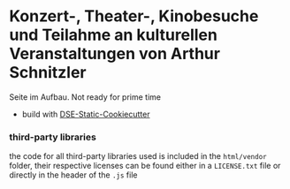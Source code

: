 # Konzert-, Theater-, Kinobesuche und Teilahme an kulturellen Veranstaltungen von Arthur Schnitzler

Seite im Aufbau. Not ready for prime time



* build with [DSE-Static-Cookiecutter](https://github.com/acdh-oeaw/dse-static-cookiecutter)

### third-party libraries

the code for all third-party libraries used is included in the `html/vendor` folder, their respective licenses can be found either in a `LICENSE.txt` file or directly in the header of the `.js` file
